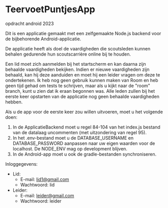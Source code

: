 # TeervoetPuntjesApp
opdracht android 2023

Dit is een applicatie gemaakt met een zelfgemaakte Node.js backend voor de bijbehorende Android-applicatie.

De applicatie heeft als doel de vaardigheden die scoutsleden kunnen behalen gedurende hun scoutscarrière online bij te houden.

Een lid moet zich aanmelden bij het startscherm en kan daarna zijn behaalde vaardigheden bekijken. Indien er nieuwe vaardigheden zijn behaald, kan hij deze aanduiden en moet hij een leider vragen om deze te ondertekenen. Ik heb nog geen gebruik kunnen maken van Room en heb geen tijd gehad om tests te schrijven, maar als u kijkt naar de "room" branch, kunt u zien dat ik eraan begonnen was. Alle leden zullen bij het eerste keer opstarten van de applicatie nog geen behaalde vaardigheden hebben.

Als u de app voor de eerste keer zou willen uitvoeren, moet u het volgende doen:
1. In de ApplicatieBackend moet u regel 84-104 van het index.js bestand van de datalaag uncommenten (met uitzondering van regel 95).
2. In het .env-bestand moet u de DATABASE_USERNAME en DATABASE_PASSWORD aanpassen naar uw eigen waarden voor de localhost. De NODE_ENV mag op development blijven.
3. In de Android-app moet u ook de gradle-bestanden synchroniseren.

Inloggegevens:
- Lid:
  - E-mail: lid1@gmail.com
  - Wachtwoord: lid
- Leider:
  - E-mail: leider@gmail.com
  - Wachtwoord: leider
